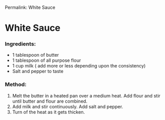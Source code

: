 Permalink: White Sauce

# White Sauce

### Ingredients: 
* 1 tablespoon of butter
* 1 tablespoon of all purpose flour
* 1 cup milk ( add more or less depending upon the consistency)
* Salt and pepper to taste

### Method:
1. Melt the butter in a heated pan over a medium heat. Add flour and stir until butter and flour are combined. 
2. Add milk and stir continuously. Add salt and pepper. 
3. Turn of the heat as it gets thicken. 